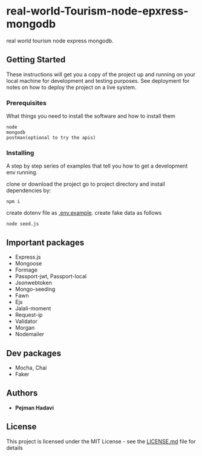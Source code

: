 # real-world-Tourism-node-epxress-mongodb
real world tourism node express mongodb.

## Getting Started

These instructions will get you a copy of the project up and running on your local machine for development and testing purposes. See deployment for notes on how to deploy the project on a live system.

### Prerequisites

What things you need to install the software and how to install them

```
node
mongodb
postman(optional to try the apis)
```


### Installing

A step by step series of examples that tell you how to get a development env running.

clone or download the project
go to project directory and install dependencies by:

```
npm i
```

create dotenv file as [.env.example](.env.example).
create fake data as follows

```
node seed.js
```


## Important packages

* Express.js
* Mongoose
* Formage
* Passport-jwt, Passport-local
* Jsonwebtoken
* Mongo-seeding
* Fawn
* Ejs
* Jalali-moment
* Request-ip
* Validator
* Morgan
* Nodemailer


## Dev packages
* Mocha, Chai
* Faker

## Authors

* **Pejman Hadavi**

## License

This project is licensed under the MIT License - see the [LICENSE.md](LICENSE.md) file for details
